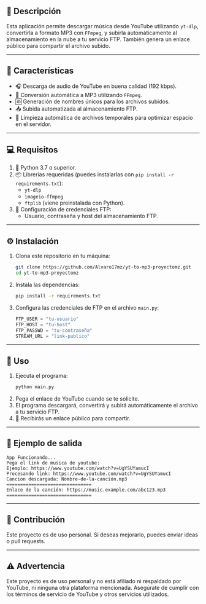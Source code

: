 
## 📖 Descripción
Esta aplicación permite descargar música desde YouTube utilizando `yt-dlp`, convertirla a formato MP3 con `FFmpeg`, y subirla automáticamente al almacenamiento en la nube a tu servicio FTP. También genera un enlace público para compartir el archivo subido.

---

## 🌟 Características
- 🎧 Descarga de audio de YouTube en buena calidad (192 kbps).
- 🔄 Conversión automática a MP3 utilizando `FFmpeg`.
- 🆔 Generación de nombres únicos para los archivos subidos.
- 📤 Subida automatizada al almacenamiento FTP.
- 🧹 Limpieza automática de archivos temporales para optimizar espacio en el servidor.

---

## 💻 Requisitos
1. 🐍 Python 3.7 o superior.
2. 📦 Librerías requeridas (puedes instalarlas con `pip install -r requirements.txt`):
    - `yt-dlp`
    - `imageio-ffmpeg`
    - `ftplib` (viene preinstalada con Python).
3. 🔑 Configuración de credenciales FTP:
    - Usuario, contraseña y host del almacenamiento FTP.

---

## ⚙️ Instalación
1. Clona este repositorio en tu máquina:
    ```bash
    git clone https://github.com/Alvaro17mz/yt-to-mp3-proyectomz.git
    cd yt-to-mp3-proyectomz
    ```
2. Instala las dependencias:
    ```bash
    pip install -r requirements.txt
    ```
3. Configura las credenciales de FTP en el archivo `main.py`:
    ```python
    FTP_USER = "tu-usuario"
    FTP_HOST = "tu-host"
    FTP_PASSWD = "tu-contraseña"
    STREAM_URL = "link-publico"
    ```

---

## 🚀 Uso
1. Ejecuta el programa:
    ```bash
    python main.py
    ```
2. Pega el enlace de YouTube cuando se te solicite.
3. El programa descargará, convertirá y subirá automáticamente el archivo a tu servicio FTP.
4. 📎 Recibirás un enlace público para compartir.

---

## 📝 Ejemplo de salida
```plaintext
App Funcionando...
Pega el link de musica de youtube: 
Ejemplo: https://www.youtube.com/watch?v=UgYSUYamucI
Procesando link: https://www.youtube.com/watch?v=UgYSUYamucI
Cancion descargada: Nombre-de-la-canción.mp3
===============================
Enlace de la canción: https://music.example.com/abc123.mp3
===============================
```

---

## 🤝 Contribución
Este proyecto es de uso personal. Si deseas mejorarlo, puedes enviar ideas o pull requests.

---

## ⚠️ Advertencia
Este proyecto es de uso personal y no está afiliado ni respaldado por YouTube, ni ninguna otra plataforma mencionada. Asegúrate de cumplir con los términos de servicio de YouTube y otros servicios utilizados.
